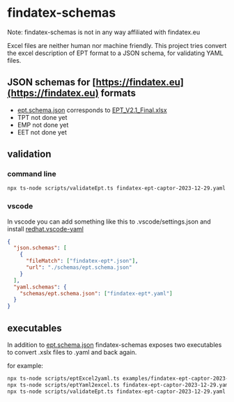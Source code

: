 # findatex-schemas

Note: findatex-schemas is not in any way affiliated with findatex.eu

Excel files are neither human nor machine friendly. This project tries convert the excel description of EPT format to a JSON schema, for validating YAML files.

## JSON schemas for [https://findatex.eu](https://findatex.eu) formats

- [ept.schema.json](/schemas/ept.schema.json) corresponds to [EPT_V2.1_Final.xlsx](https://findatex.eu/mediaitem/d6a4e027-ee5c-4b61-a8e0-e6f147f5090f/EPT_V2.1_Final.xlsx)
- TPT not done yet
- EMP not done yet
- EET not done yet

## validation

### command line

```bash
npx ts-node scripts/validateEpt.ts findatex-ept-captor-2023-12-29.yaml
```

### vscode

In vscode you can add something like this to .vscode/settings.json and install [redhat.vscode-yaml](https://marketplace.visualstudio.com/items?itemName=redhat.vscode-yaml)

```json
{
  "json.schemas": [
    {
      "fileMatch": ["findatex-ept*.json"],
      "url": "./schemas/ept.schema.json"
    }
  ],
  "yaml.schemas": {
    "schemas/ept.schema.json": ["findatex-ept*.yaml"]
  }
}
```

## executables

In addition to [ept.schema.json](/schemas/ept.schema.json) findatex-schemas exposes two executables to convert .xslx files to .yaml and back again.

for example:

```bash
npx ts-node scripts/eptExcel2yaml.ts examples/findatex-ept-captor-2023-12-29.xlsx
npx ts-node scripts/eptYaml2excel.ts findatex-ept-captor-2023-12-29.yaml
npx ts-node scripts/validateEpt.ts findatex-ept-captor-2023-12-29.yaml
```
